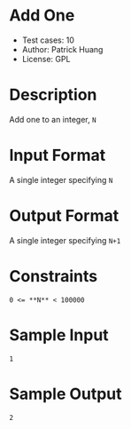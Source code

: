 # Add One
* Test cases: 10
* Author: Patrick Huang
* License: GPL

# Description
Add one to an integer, `N`

# Input Format
A single integer specifying `N`

# Output Format
A single integer specifying `N+1`

# Constraints
`0 <= **N** < 100000`

# Sample Input
```
1
```

# Sample Output
```
2
```
